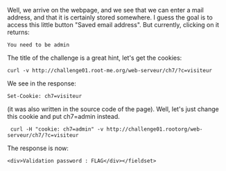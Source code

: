Well, we arrive on the webpage, and we see that we can enter a mail address, and that it is certainly stored somewhere. I guess the goal is to access this little button "Saved email address". But currently, clicking on it returns:

```
You need to be admin
```

The title of the challenge is a great hint, let's get the cookies:

```
curl -v http://challenge01.root-me.org/web-serveur/ch7/?c=visiteur
```

We see in the response:

```
Set-Cookie: ch7=visiteur
```
(it was also written in the source code of the page). Well, let's just change this cookie and put ch7=admin instead.

```
 curl -H "cookie: ch7=admin" -v http://challenge01.rootorg/web-serveur/ch7/?c=visiteur
```

The response is now:

```
<div>Validation password : FLAG</div></fieldset>
```
